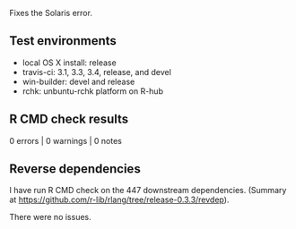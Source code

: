
Fixes the Solaris error.

## Test environments

* local OS X install: release
* travis-ci: 3.1, 3.3, 3.4, release, and devel
* win-builder: devel and release
* rchk: unbuntu-rchk platform on R-hub


## R CMD check results

0 errors | 0 warnings | 0 notes


## Reverse dependencies

I have run R CMD check on the 447 downstream dependencies. (Summary at https://github.com/r-lib/rlang/tree/release-0.3.3/revdep).

There were no issues.
